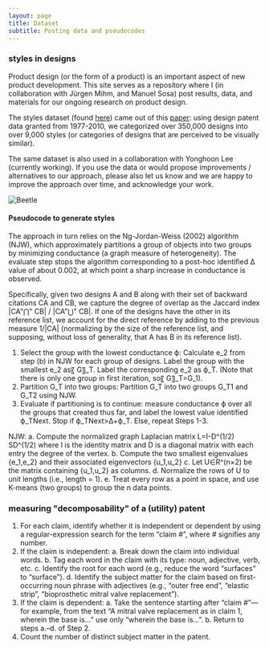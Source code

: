 ```yaml
---
layout: page
title: Dataset
subtitle: Posting data and pseudocodes
---
```


### styles in designs

Product design (or the form of a product) is an important aspect of new product development. This site serves as a repository where I (in collaboration with Jürgen Mihm, and Manuel Sosa) post results, data, and materials for our ongoing research on product design.

The styles dataset (found [here](https://drive.google.com/open?id=1s6iJnyxDbWrNXFv0RCjiLY3ubK2eIxZ7)) came out of this [paper](https://pubsonline.informs.org/doi/10.1287/mnsc.2016.2653): using design patent data granted from 1977-2010, we categorized over 350,000 designs into over 9,000 styles (or categories of designs that are perceived to be visually similar).

The same dataset is also used in a collaboration with Yonghoon Lee (currently working). If you use the data or would propose improvements / alternatives to our approach, please also let us know and we are happy to improve the approach over time, and acknowledge your work.

![Beetle](https://cdn.shopify.com/s/files/1/0101/8547/4107/products/A1dGir4nbIL._SL1500_540x.jpg)

#### Pseudocode to generate styles 
The approach in turn relies on the Ng-Jordan-Weiss (2002) algorithm (NJW), which approximately partitions a group of objects into two groups by minimizing conductance (a graph measure of heterogeneity). The evaluate step stops the algorithm corresponding to a post-hoc identified Δ value of about 0.002, at which point a sharp increase in conductance is observed.  


Specifically, given two designs A and B along with their set of backward citations CA and CB, we capture the degree of overlap as the Jaccard index |CA"⋂" CB| / |CA"⋃" CB|. If one of the designs have the other in its reference list, we account for the direct reference by adding to the previous measure 1/|CA| (normalizing by the size of the reference list, and supposing, without loss of generality, that A has B in its reference list). 


1. Select the group with the lowest conductance ϕ: Calculate e_2 from step (b) in NJW for each group of designs. Label the group with the smallest e_2 as〖 G〗_T. Label the corresponding e_2 as ϕ_T. (Note that there is only one group in first iteration, so〖 G〗_T=G_1).
2. Partition G_T into two groups: Partition G_T into two groups G_T1 and G_T2  using NJW. 
3. Evaluate if partitioning is to continue: measure conductance ϕ over all the groups that created thus far, and label the lowest value identified ϕ_TNext. Stop if ϕ_TNext>Δ+ϕ_T. Else, repeat Steps 1-3. 

NJW:
a.	Compute the normalized graph Laplacian matrix L=I-D^(1/2) SD^(1/2) where I is the identity matrix and D is a diagonal matrix with each entry the degree of the vertex.
b.	Compute the two smallest eigenvalues {e_1,e_2} and their associated eigenvectors {u_1,u_2} 
c.	Let U∈R^(n×2) be the matrix containing {u_1,u_2} as columns.
d.	Normalize the rows of  U to unit lengths (i.e., length = 1).
e.	Treat every row as a point in space, and use K-means (two groups) to group the n data points.


### measuring "decomposability" of a (utility) patent


1.	For each claim, identify whether it is independent or dependent by using a regular-expression search for the term “claim #”, where # signifies any number.
2.	If the claim is independent:
a.	Break down the claim into individual words.
b.	Tag each word in the claim with its type: noun, adjective, verb, etc.
c.	Identify the root for each word (e.g., reduce the word “surfaces” to “surface”).
d.	Identify the subject matter for the claim based on first-occurring noun phrase with adjectives 
(e.g., “outer free end”, “elastic strip”, “bioprosthetic mitral valve replacement”).
3.	If the claim is dependent:
a.	Take the sentence starting after “claim #”—for example, from the text “A mitral valve replacement as in claim 1, wherein the base is…” use only “wherein the base is…”.
b.	Return to steps a.–d. of Step 2.
4.	Count the number of distinct subject matter in the patent.



